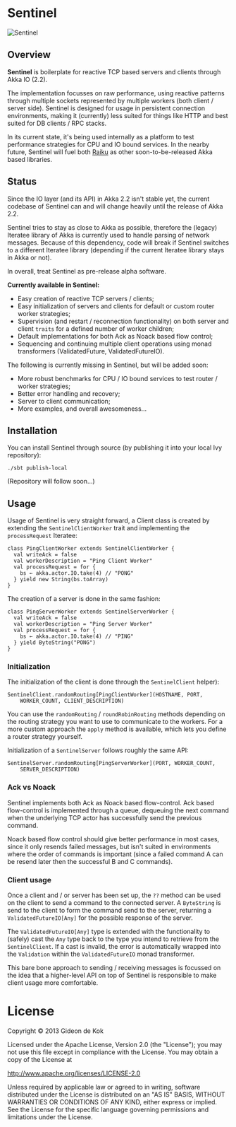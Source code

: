 # Sentinel

![Sentinel](http://images.wikia.com/matrix/images/c/c2/Sentinel_Print.jpg)

## Overview

**Sentinel** is boilerplate for reactive TCP based servers and clients through Akka IO (2.2).

The implementation focusses on raw performance, using reactive patterns through multiple sockets represented by multiple workers (both client / server side). Sentinel is designed for usage in persistent connection environments, making it (currently) less suited for things like HTTP and best suited for DB clients / RPC stacks.

In its current state, it's being used internally as a platform to test performance strategies for CPU and IO bound services. In the nearby future, Sentinel will fuel both [Raiku](http://github.com/gideondk/raiku) as other soon-to-be-released Akka based libraries.


## Status

Since the IO layer (and its API) in Akka 2.2 isn't stable yet, the current codebase of Sentinel can and will change heavily until the release of Akka 2.2.

Sentinel tries to stay as close to Akka as possible, therefore the (legacy) Iteratee library of Akka is currently used to handle parsing of network messages. Because of this dependency, code will break if Sentinel switches to a different Iteratee library (depending if the current Iteratee library stays in Akka or not).

In overall, treat Sentinel as pre-release alpha software.

**Currently available in Sentinel:**

* Easy creation of reactive TCP servers / clients;
* Easy initialization of servers and clients for default or custom router worker strategies;
* Supervision (and restart / reconnection functionality) on both server and client `traits` for a defined number of worker children;
* Default implementations for both Ack as Noack based flow control;
* Sequencing and continuing multiple client operations using monad transformers (ValidatedFuture, ValidatedFutureIO).

The following is currently missing in Sentinel, but will be added soon:

* More robust benchmarks for CPU / IO bound services to test router / worker strategies;
* Better error handling and recovery;
* Server to client communication;
* More examples, and overall awesomeness…

## Installation
You can install Sentinel through source (by publishing it into your local Ivy repository):

	./sbt publish-local
	
(Repository will follow soon…)

## Usage
Usage of Sentinel is very straight forward, a Client class is created by extending  the `SentinelClientWorker` trait and implementing the `processRequest` Iteratee: 

	class PingClientWorker extends SentinelClientWorker {
	  val writeAck = false
	  val workerDescription = "Ping Client Worker"
	  val processRequest = for {
	    bs ← akka.actor.IO.take(4) // "PONG"
	  } yield new String(bs.toArray)
	}

The creation of a server is done in the same fashion: 

	class PingServerWorker extends SentinelServerWorker {
	  val writeAck = false
	  val workerDescription = "Ping Server Worker"
	  val processRequest = for {
	    bs ← akka.actor.IO.take(4) // "PING"
	  } yield ByteString("PONG")
	}

### Initialization
The initialization of the client is done through the `SentinelClient` helper): 
	
	SentinelClient.randomRouting[PingClientWorker](HOSTNAME, PORT, 
		WORKER_COUNT, CLIENT_DESCRIPTION)
		
You can use the `randomRouting` / `roundRobinRouting` methods depending on the routing strategy you want to use to communicate to the workers. For a more custom approach the `apply` method is available, which lets you define a router strategy yourself. 

Initialization of a `SentinelServer` follows roughly the same API: 

	SentinelServer.randomRouting[PingServerWorker](PORT, WORKER_COUNT,
		SERVER_DESCRIPTION)

### Ack vs Noack
Sentinel implements both Ack as Noack based flow-control. Ack based flow-control is implemented through a queue, dequeuing the next command when the underlying TCP actor has successfully send the previous command. 

Noack based flow control should give better performance in most cases, since it only resends failed messages, but isn't suited in environments where the order of commands is important (since a failed command A can be resend later then the successful B and C commands). 

### Client usage

Once a client and / or server has been set up, the `??` method can be used on the client to send a command to the connected server. A `ByteString` is send to the client to form the command send to the server, returning a `ValidatedFutureIO[Any]` for the possible response of the server.

The `ValidatedFutureIO[Any]` type is extended with the functionality to (safely) cast the `Any` type back to the type you intend to retrieve from the `SentinelClient`. If a cast is invalid, the error is automatically wrapped into the `Validation` within the `ValidatedFutureIO` monad transformer.

This bare bone approach to sending / receiving messages is focussed on the idea that a higher-level API on top of Sentinel is responsible to make client usage more comfortable. 

# License
Copyright © 2013 Gideon de Kok

Licensed under the Apache License, Version 2.0 (the "License"); you may not use this file except in compliance with the License. You may obtain a copy of the License at

http://www.apache.org/licenses/LICENSE-2.0

Unless required by applicable law or agreed to in writing, software distributed under the License is distributed on an "AS IS" BASIS, WITHOUT WARRANTIES OR CONDITIONS OF ANY KIND, either express or implied. See the License for the specific language governing permissions and limitations under the License.
